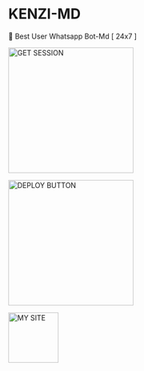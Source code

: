 # KENZI-MD
🌟 Best User Whatsapp Bot-Md  [ 24x7 ]


 

<a href="https://master-md-v1-is-back-ab1d6fe7fd55.herokuapp.com/"><img src="https://img.shields.io/badge/GET-SESSION-black" alt="GET SESSION" width="250"></a>



<a href="https://dashboard.heroku.com/new?button-url=https%3A%2F%2Fgithub.com%2F&template=https%3A%2F%2Fgithub.com%2FMrMasterOfc%2FMASTER-MD"><img src="https://img.shields.io/badge/DEPLOY-BUTTON-black" alt="DEPLOY BUTTON" width="250"></a>

<a href="https://mr-sahan-ofc.vercel.app/"><img src="https://img.shields.io/badge/MY-SITE-black" alt="MY SITE" width="100"></a>
